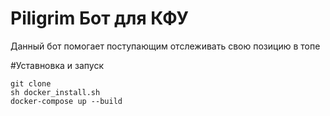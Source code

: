 # Piligrim Бот для КФУ

Данный бот помогает поступающим отслеживать свою позицию в топе

#Уставновка и запуск
```
git clone
sh docker_install.sh
docker-compose up --build
```
